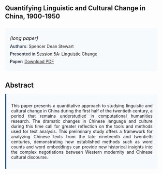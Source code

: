
<style>    
    h2 {
        margin-top: 0;
        margin-bottom: 1.5rem;
        line-height: 1.3;
    }
    
    h3 {
        margin-top: 2rem;
        margin-bottom: 1rem;
        font-size: 1.4rem;
        font-weight:bold;
    }
    
    .metadata {
        background-color: #f7fafc;
        padding: 1rem;
        border-radius: 6px;
        margin-bottom: 2rem;
    }
    
    .metadata p {
        margin: 0.5rem 0;
    }
    
    .abstract {
        text-align: justify;
        padding: 1rem;
        background-color: #f7fafc;
        border-left: 4px solid #2c5282;
        border-radius: 0 6px 6px 0;
    }
    
    strong {
        color: #2d3748;
        font-weight: 600;
    }
</style>
<main role="main">
<h2>Quantifying Linguistic and Cultural Change in China, 1900-1950</h2>

<section class="metadata">
<p style='font-size:1rem'><i>(long paper)</i></p>
<p><strong>Authors:</strong> Spencer Dean Stewart</p>
<p><strong>Presented in</strong> <a href="/programme/#session5">Session 5A: Linguistic Change</a></p>
<p><strong>Paper:</strong> <a href="https://ceur-ws.org/Vol-3558/paper18.pdf">Download PDF</a></p>
</section>

<section>
<h3>Abstract</h3>
<div class="abstract">
<p>This paper presents a quantitative approach to studying linguistic and cultural change in China during the first half of the twentieth century, a period that remains understudied in computational humanities research. The dramatic changes in Chinese language and culture during this time call for greater reflection on the tools and methods used for text analysis. This preliminary study offers a framework for analyzing Chinese texts from the late nineteenth and twentieth centuries, demonstrating how established methods such as word counts and word embeddings can provide new historical insights into the complex negotiations between Western modernity and Chinese cultural discourse.</p>
</div>
</section>
</main>